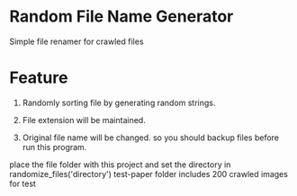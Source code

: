 # Random File Name Generator

Simple file renamer for crawled files

# Feature
1. Randomly sorting file by generating random strings.
   
2. File extension will be maintained.
   
3. Original file name will be changed. so you should backup files before run this program.

place the file folder with this project and set the directory in randomize_files('directory')
test-paper folder includes 200 crawled images for test